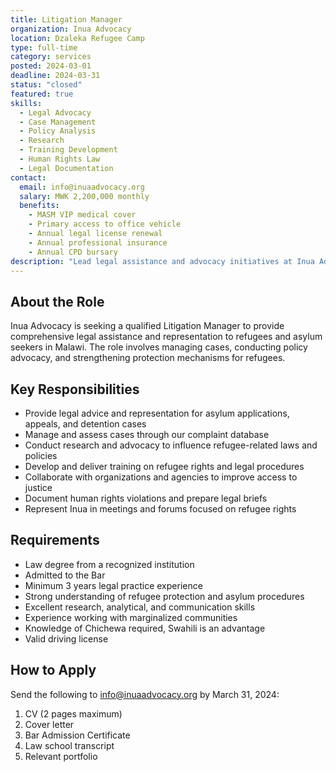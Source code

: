 ```yaml
---
title: Litigation Manager
organization: Inua Advocacy
location: Dzaleka Refugee Camp
type: full-time
category: services
posted: 2024-03-01
deadline: 2024-03-31
status: "closed"
featured: true
skills:
  - Legal Advocacy
  - Case Management
  - Policy Analysis
  - Research
  - Training Development
  - Human Rights Law
  - Legal Documentation
contact:
  email: info@inuaadvocacy.org
  salary: MWK 2,200,000 monthly
  benefits:
    - MASM VIP medical cover
    - Primary access to office vehicle
    - Annual legal license renewal
    - Annual professional insurance
    - Annual CPD bursary
description: "Lead legal assistance and advocacy initiatives at Inua Advocacy as Litigation Manager. Provide comprehensive legal representation for refugees and asylum seekers while influencing policy changes to enhance refugee rights in Malawi."
---
```


## About the Role

Inua Advocacy is seeking a qualified Litigation Manager to provide comprehensive legal assistance and representation to refugees and asylum seekers in Malawi. The role involves managing cases, conducting policy advocacy, and strengthening protection mechanisms for refugees.

## Key Responsibilities

- Provide legal advice and representation for asylum applications, appeals, and detention cases
- Manage and assess cases through our complaint database
- Conduct research and advocacy to influence refugee-related laws and policies
- Develop and deliver training on refugee rights and legal procedures
- Collaborate with organizations and agencies to improve access to justice
- Document human rights violations and prepare legal briefs
- Represent Inua in meetings and forums focused on refugee rights

## Requirements

- Law degree from a recognized institution
- Admitted to the Bar
- Minimum 3 years legal practice experience
- Strong understanding of refugee protection and asylum procedures
- Excellent research, analytical, and communication skills
- Experience working with marginalized communities
- Knowledge of Chichewa required, Swahili is an advantage
- Valid driving license

## How to Apply

Send the following to info@inuaadvocacy.org by March 31, 2024:
1. CV (2 pages maximum)
2. Cover letter
3. Bar Admission Certificate
4. Law school transcript
5. Relevant portfolio
